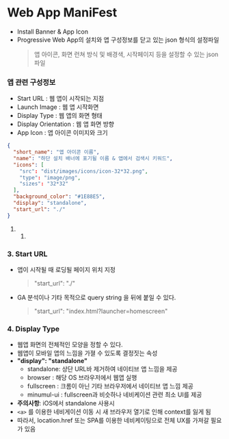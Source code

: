 # Web App ManiFest

- Install Banner & App Icon
- Progressive Web App의 설치와 앱 구성정보를 닫고 있는 json 형식의 설정파일
  > 앱 아이콘, 화면 런쳐 방식 및 배경색, 시작페이지 등을 설정할 수 있는 json 파일

### 앱 관련 구성정보

- Start URL : 웹 앱이 시작되는 지점
- Launch Image : 웹 앱 시작화면
- Display Type : 웹 앱의 화면 형태
- Display Orientation : 웹 앱 화면 방향
- App Icon : 앱 아이콘 이미지와 크기

```json
{
  "short_name": "앱 아이콘 이름",
  "name": "하단 설치 배너에 표기될 이름 & 앱에서 검색시 키워드",
  "icons": [
    "src": "dist/images/icons/icon-32*32.png",
    "type": "image/png",
    "sizes": "32*32"
  ],
  "background_color": "#1E88E5",
  "display": "standalone",
  "start_url": "./"
}
```

1. 1.

### 3. Start URL

- 앱이 시작될 때 로딩될 페이지 위치 지정
  > "start_url": "./"
- GA 분석이나 기타 목적으로 query string 을 뒤에 붙일 수 있다.
  > "start_url": "index.html?launcher=homescreen"

### 4. Display Type

- 웹앱 화면의 전체적인 모양을 정할 수 있다.
- 웹앱이 모바일 앱의 느낌을 가졀 수 있도록 결정짓는 속성
- **"display": "standalone"**
  - standalone: 상단 URL바 제거하여 네이티브 앱 느낌을 제공
  - browser : 해당 OS 브라우저에서 웹앱 실행
  - fullscreen : 크롬이 아닌 기타 브라우저에서 네이티브 앱 느낌 제공
  - minumul-ui : fullscreen과 비슷하나 네비케이션 관련 최소 UI를 제공
- **주의사항**: iOS에서 standalone 사용시
- `<a>` 를 이용한 네비게이션 이동 시 새 브라우저 열기로 인해 context를 잃게 됨
- 따라서, location.href 또는 SPA를 이용한 네비케이팅으로 전체 UX를 가져갈 필요가 있음
  > <meta name="apple-mobile-web-app-capable" content="yes">

